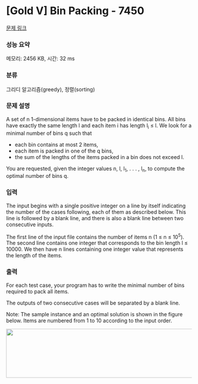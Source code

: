 # [Gold V] Bin Packing - 7450 

[문제 링크](https://www.acmicpc.net/problem/7450) 

### 성능 요약

메모리: 2456 KB, 시간: 32 ms

### 분류

그리디 알고리즘(greedy), 정렬(sorting)

### 문제 설명

<p>A set of n 1-dimensional items have to be packed in identical bins. All bins have exactly the same length l and each item i has length l<sub>i</sub> ≤ l. We look for a minimal number of bins q such that</p>

<ul>
	<li>each bin contains at most 2 items,</li>
	<li>each item is packed in one of the q bins,</li>
	<li>the sum of the lengths of the items packed in a bin does not exceed l.</li>
</ul>

<p>You are requested, given the integer values n, l, l<sub>1</sub>, . . . , l<sub>n</sub>, to compute the optimal number of bins q.</p>

### 입력 

 <p>The input begins with a single positive integer on a line by itself indicating the number of the cases following, each of them as described below. This line is followed by a blank line, and there is also a blank line between two consecutive inputs.</p>

<p>The first line of the input file contains the number of items n (1 ≤ n ≤ 10<sup>5</sup>). The second line contains one integer that corresponds to the bin length l ≤ 10000. We then have n lines containing one integer value that represents the length of the items.</p>

### 출력 

 <p>For each test case, your program has to write the minimal number of bins required to pack all items.</p>

<p>The outputs of two consecutive cases will be separated by a blank line.</p>

<p>Note: The sample instance and an optimal solution is shown in the figure below. Items are numbered from 1 to 10 according to the input order.</p>

<p style="text-align: center;"><img alt="" src="https://onlinejudgeimages.s3-ap-northeast-1.amazonaws.com/problem/7450/1.png" style="height:133px; width:637px"></p>

